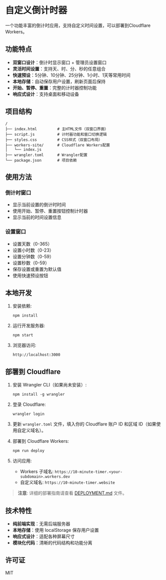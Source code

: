 # 自定义倒计时器

一个功能丰富的倒计时应用，支持自定义时间设置，可以部署到Cloudflare Workers。

## 功能特点

- **双窗口设计**：倒计时显示窗口 + 管理员设置窗口
- **灵活时间设置**：支持天、时、分、秒的任意组合
- **快速预设**：5分钟、10分钟、25分钟、1小时、1天等常用时间
- **本地存储**：自动保存用户设置，刷新页面后保持
- **开始、暂停、重置**：完整的计时器控制功能
- **响应式设计**：支持桌面和移动设备

## 项目结构

```
/
├── index.html         # 主HTML文件（双窗口界面）
├── script.js          # 计时器功能和窗口切换逻辑
├── styles.css         # CSS样式（双窗口布局）
├── workers-site/      # Cloudflare Workers配置
│   └── index.js
├── wrangler.toml      # Wrangler配置
└── package.json       # 项目依赖
```

## 使用方法

### 倒计时窗口
- 显示当前设置的倒计时时间
- 使用开始、暂停、重置按钮控制计时器
- 显示当前的时间设置信息

### 设置窗口
- 设置天数（0-365）
- 设置小时数（0-23）
- 设置分钟数（0-59）
- 设置秒数（0-59）
- 保存设置或重置为默认值
- 使用快速预设按钮

## 本地开发

1. 安装依赖:
   ```
   npm install
   ```

2. 运行开发服务器:
   ```
   npm start
   ```

3. 浏览器访问:
   ```
   http://localhost:3000
   ```

## 部署到 Cloudflare

1. 安装 Wrangler CLI（如果尚未安装）:
   ```
   npm install -g wrangler
   ```

2. 登录 Cloudflare:
   ```
   wrangler login
   ```

3. 更新 `wrangler.toml` 文件，填入你的 Cloudflare 账户 ID 和区域 ID（如果使用自定义域名）。

4. 部署到 Cloudflare Workers:
   ```
   npm run deploy
   ```

5. 访问应用:
   - Workers 子域名: `https://10-minute-timer.<your-subdomain>.workers.dev`
   - 自定义域名: `https://10-minute-timer.website`

> **注意**: 详细的部署指南请查看 [DEPLOYMENT.md](DEPLOYMENT.md) 文件。

## 技术特性

- **纯前端实现**：无需后端服务器
- **本地存储**：使用 localStorage 保存用户设置
- **响应式设计**：适配各种屏幕尺寸
- **模块化代码**：清晰的代码结构和功能分离

## 许可证

MIT 